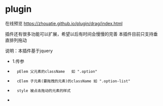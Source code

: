 # plugin
在线预览 https://zhouatie.github.io/plugin/drag/index.html

插件还有很多功能可以扩展，希望以后有时间会慢慢的完善
本插件目前只支持垂直排列拖动

 说明：本插件基于jquery
 
* 1.传参
*       pElem 父元素的className   如 ".option"
*       cElem 子元素(要拖拽的元素)的className 如 ".option-list"
*       style 被点击拖动的元素的样式
* 
